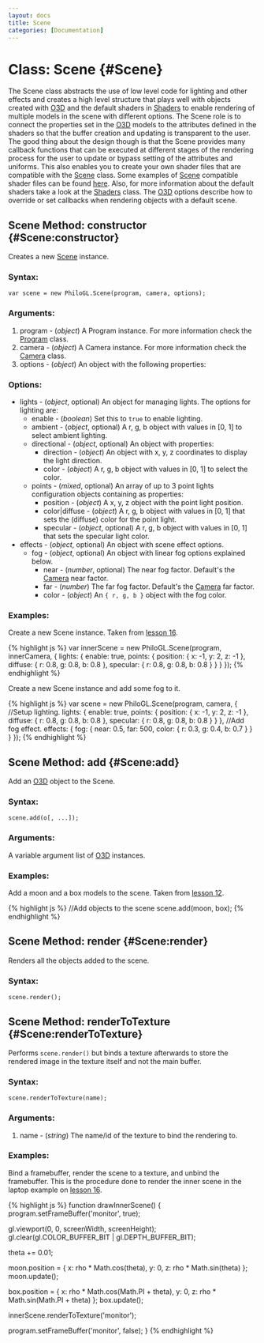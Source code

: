 ```yaml
--- 
layout: docs 
title: Scene 
categories: [Documentation]
---
```


Class: Scene {#Scene}
===============================

The Scene class abstracts the use of low level code for lighting and other effects and creates a high level structure that 
plays well with objects created with [O3D](o3d.html) and the default shaders in [Shaders](shaders.html) to enable rendering of multiple 
models in the scene with different options. The Scene role is to connect the properties set in the [O3D](o3d.html) models to the 
attributes defined in the shaders so that the buffer creation and updating is transparent to the user. 
The good thing about the design though is that the Scene provides many callback functions that can be executed at different 
stages of the rendering process for the user to update or bypass setting of the attributes and uniforms. This also enables you 
to create your own shader files that are compatible with the [Scene](scene.html) class. Some examples of [Scene](scene.html) compatible shader 
files can be found [here](https://github.com/senchalabs/philogl/tree/master/shaders). Also, for more information about the 
default shaders take a look at the [Shaders](shaders.html) class. The [O3D](o3d.html) options describe how to override or set callbacks when rendering 
objects with a default scene.


Scene Method: constructor {#Scene:constructor}
------------------------------------------------

Creates a new [Scene](scene.html) instance.

### Syntax:

	var scene = new PhiloGL.Scene(program, camera, options);

### Arguments:

1. program - (*object*) A Program instance. For more information check the [Program](program.html) class.
2. camera - (*object*) A Camera instance. For more information check the [Camera](camera.html) class.
3. options - (*object*) An object with the following properties:

### Options:

* lights - (*object*, optional) An object for managing lights. The options for lighting are:
  * enable - (*boolean*) Set this to `true` to enable lighting.
  * ambient - (*object*, optional) A r, g, b object with values in [0, 1] to select ambient lighting.
  * directional - (*object*, optional) An object with properties:
    * direction - (*object*) An object with x, y, z coordinates to display the light direction.
    * color - (*object*) A r, g, b object with values in [0, 1] to select the color.
  * points - (*mixed*, optional) An array of up to 3 point lights configuration objects containing as properties:
    * position - (*object*) A x, y, z object with the point light position.
    * color|diffuse - (*object*) A r, g, b object with values in [0, 1] that sets the (diffuse) color for the point light.
    * specular - (*object*, optional) A r, g, b object with values in [0, 1] that sets the specular light color.
* effects - (*object*, optional) An object with scene effect options.
  * fog - (*object*, optional) An object with linear fog options explained below.
    * near - (*number*, optional) The near fog factor. Default's the [Camera](camera.html) near factor.
    * far - (*number*) The far fog factor. Default's the [Camera](camera.html) far factor.
    * color - (*object*) An `{ r, g, b }` object with the fog color.

### Examples:

Create a new Scene instance. Taken from [lesson 16](http://senchalabs.github.com/philogl/PhiloGL/examples/lessons/16/).

{% highlight js %}
var innerScene = new PhiloGL.Scene(program, innerCamera, {
  lights: {
    enable: true,
    points: {
      position: {
        x: -1, y: 2, z: -1
      },
      diffuse: {
        r: 0.8, g: 0.8, b: 0.8
      },
      specular: {
        r: 0.8, g: 0.8, b: 0.8
      }
    }
  }
});
{% endhighlight %}

Create a new Scene instance and add some fog to it.

{% highlight js %}
var scene = new PhiloGL.Scene(program, camera, {
  //Setup lighting.
  lights: {
    enable: true,
    points: {
      position: {
        x: -1, y: 2, z: -1
      },
      diffuse: {
        r: 0.8, g: 0.8, b: 0.8
      },
      specular: {
        r: 0.8, g: 0.8, b: 0.8
      }
    }
  },
  //Add fog effect.
  effects: {
    fog: {
      near: 0.5,
      far: 500,
      color: {
        r: 0.3, g: 0.4, b: 0.7
      }
    }
  }
});
{% endhighlight %}




Scene Method: add {#Scene:add}
--------------------------------

Add an [O3D](o3d.html) object to the Scene.

### Syntax:

    scene.add(o[, ...]);

### Arguments:

A variable argument list of [O3D](o3d.html) instances.

### Examples:

Add a moon and a box models to the scene. Taken from [lesson 12](http://senchalabs.github.com/philogl/PhiloGL/examples/lessons/12/).

{% highlight js %}
//Add objects to the scene
scene.add(moon, box);
{% endhighlight %}


Scene Method: render {#Scene:render}
--------------------------------------

Renders all the objects added to the scene.

### Syntax:

    scene.render();


Scene Method: renderToTexture {#Scene:renderToTexture}
-------------------------------------------------------

Performs `scene.render()` but binds a texture afterwards to store the rendered image in the texture itself and not the main 
buffer.

### Syntax:

    scene.renderToTexture(name);

### Arguments:

1. name - (*string*) The name/id of the texture to bind the rendering to.

### Examples:

Bind a framebuffer, render the scene to a texture, and unbind the framebuffer. This is the procedure done 
to render the inner scene in the laptop example on [lesson 16](http://senchalabs.github.com/philogl/PhiloGL/examples/lessons/16/http://senchalabs.github.com/philogl/PhiloGL/examples/lessons/16/).

{% highlight js %}
function drawInnerScene() {
  program.setFrameBuffer('monitor', true);
  
  gl.viewport(0, 0, screenWidth, screenHeight);
  gl.clear(gl.COLOR_BUFFER_BIT | gl.DEPTH_BUFFER_BIT);
  
  theta += 0.01;
  
  moon.position = {
    x: rho * Math.cos(theta),
    y: 0,
    z: rho * Math.sin(theta)
  };
  moon.update();
  
  box.position = {
    x: rho * Math.cos(Math.PI + theta),
    y: 0,
    z: rho * Math.sin(Math.PI + theta)
  };
  box.update();
  
  innerScene.renderToTexture('monitor');
  
  program.setFrameBuffer('monitor', false);
}
{% endhighlight %}

